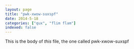 ```yaml
---
layout: page
title: "pwk-xwow-suxspf"
date: 2014-5-18
categories: ["qux", "flim flam"]
indexed: false
---
```

This is the body of _this_ file, the one called pwk-xwow-suxspf
